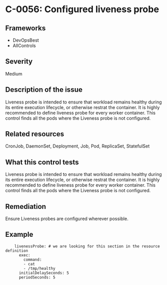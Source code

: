 # C-0056: Configured liveness probe

## Frameworks
* DevOpsBest
* AllControls
 
## Severity
Medium

## Description of the issue
Liveness probe is intended to ensure that workload remains healthy during its entire execution lifecycle, or otherwise restrat the container. It is highly recommended to define liveness probe for every worker container. This control finds all the pods where the Liveness probe is not configured.
 
## Related resources
CronJob, DaemonSet, Deployment, Job, Pod, ReplicaSet, StatefulSet
 
## What this control tests 
Liveness probe is intended to ensure that workload remains healthy during its entire execution lifecycle, or otherwise restrat the container. It is highly recommended to define liveness probe for every worker container. This control finds all the pods where the Liveness probe is not configured.
 
## Remediation
Ensure Liveness probes are configured wherever possible.
 
## Example
```
    livenessProbe: # we are looking for this section in the resource definition
      exec:
        command:
        - cat
        - /tmp/healthy
      initialDelaySeconds: 5
      periodSeconds: 5
```
